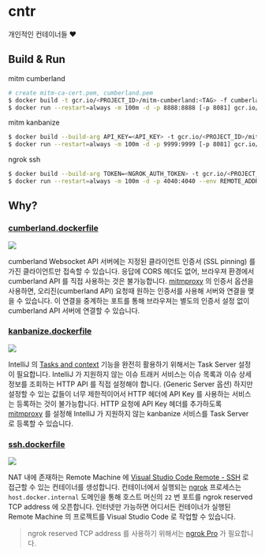 # cntr

개인적인 컨테이너들 ❤️

## Build & Run

mitm cumberland

```sh
# create mitm-ca-cert.pem, cumberland.pem
$ docker build -t gcr.io/<PROJECT_ID>/mitm-cumberland:<TAG> -f cumberland.dockerfile .
$ docker run --restart=always -m 100m -d -p 8888:8888 [-p 8081] gcr.io/<PROJECT_ID>/mitm-cumberland:<TAG>
```

mitm kanbanize

```sh
$ docker build --build-arg API_KEY=<API_KEY> -t gcr.io/<PROJECT_ID>/mitm-kanbanize:<TAG> -f kanbanize.dockerfile .
$ docker run --restart=always -m 100m -d -p 9999:9999 [-p 8081] gcr.io/<PROJECT_ID>/mitm-kanbanize:<TAG>
```

ngrok ssh

```sh
$ docker build --build-arg TOKEN=<NGROK_AUTH_TOKEN> -t gcr.io/<PROJECT_ID>/ngrok-ssh:<TAG> -f ssh.dockerfile .
$ docker run --restart=always -m 100m -d -p 4040:4040 --env REMOTE_ADDR=<ADDR> gcr.io/<PROJECT_ID>/ngrok-ssh<TAG>
```

## Why?

### [cumberland.dockerfile](https://github.com/chitacan/cntr/blob/master/cumberland.dockerfile)

![](https://user-images.githubusercontent.com/286950/70865916-09f05900-1fa6-11ea-9a0f-888baf05c588.png)

cumberland Websocket API 서버에는 지정된 클라이언트 인증서 (SSL pinning) 를 가진 클라이언트만 접속할 수 있습니다. 응답에 CORS 헤더도 없어, 브라우져 환경에서 cumberland API 를 직접 사용하는 것은 불가능합니다. [mitmproxy](https://mitmproxy.org/) 의 인증서 옵션을 사용하면, 오리진(cumberland API) 요청때 원하는 인증서를 사용해 서버와 연결을 맺을 수 있습니다. 이 연결을 중계하는 포트를 통해 브라우져는 별도의 인증서 설정 없이 cumberland API 서버에 연결할 수 있습니다.

### [kanbanize.dockerfile](https://github.com/chitacan/cntr/blob/master/kanbanize.dockerfile)

![](https://user-images.githubusercontent.com/286950/70881185-207eca80-200f-11ea-87de-6c4510a5ddaa.png)

IntelliJ 의 [Tasks and context](https://www.jetbrains.com/help/idea/managing-tasks-and-context.html) 기능을 완전히 활용하기 위해서는 Task Server 설정이 필요합니다. IntelliJ 가 지원하지 않는 이슈 트래커 서비스는 이슈 목록과 이슈 상세 정보를 조회하는 HTTP API 를 직접 설정해야 합니다. (Generic Server 옵션) 하지만 설정할 수 있는 값들이 너무 제한적이어서 HTTP 헤더에 API Key 를 사용하는 서비스는 등록하는 것이 불가능합니다. HTTP 요청에 API Key 헤더를 추가하도록 [mitmproxy](https://mitmproxy.org/) 를 설정해 IntelliJ 가 지원하지 않는 kanbanize 서비스를 Task Server 로 등록할 수 있습니다.

### [ssh.dockerfile](https://github.com/chitacan/cntr/blob/master/ssh.dockerfile)

![](https://user-images.githubusercontent.com/286950/87880591-cd9a4500-ca2d-11ea-8bc2-6e6381417a0b.gif)

NAT 내에 존재하는 Remote Machine 에 [Visual Studio Code Remote - SSH](https://code.visualstudio.com/docs/remote/ssh) 로 접근할 수 있는 컨테이너를 생성합니다. 컨테이너에서 실행되는 [ngrok](https://github.com/inconshreveable/ngrok) 프로세스는 `host.docker.internal` 도메인을 통해 호스트 머신의 `22` 번 포트를 ngrok reserved TCP address 에 오픈합니다.  인터넷만 가능하면 어디서든 컨테이너가 실행된 Remote Machine 의 프로젝트를 Visual Studio Code 로 작업할 수 있습니다.

> ngrok reserved TCP address 를 사용하기 위해서는 [ngrok Pro](https://ngrok.com/pricing) 가 필요합니다.
